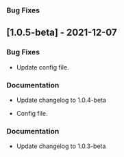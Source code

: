 

### Bug Fixes
## [1.0.5-beta] - 2021-12-07

### Bug Fixes

- Update config file.

### Documentation

- Update changelog to 1.0.4-beta

<!-- generated by git-cliff -->

- Config file.

### Documentation

- Update changelog to 1.0.3-beta

<!-- generated by git-cliff -->
